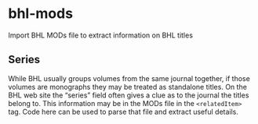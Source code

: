 # bhl-mods

Import BHL MODs file to extract information on BHL titles


## Series

While BHL usually groups volumes from the same journal together, if those volumes are monographs they may be treated as standalone titles. On the BHL web site the “series” field often gives a clue as to the journal the titles belong to. This information may be in the MODs file in the `<relatedItem>` tag. Code here can be used to parse that file and extract useful details.



